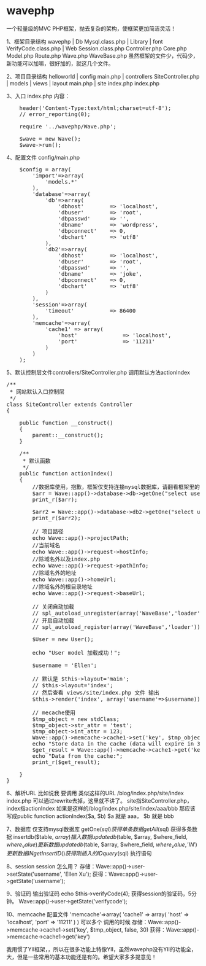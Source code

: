 wavephp
=======

一个轻量级的MVC PHP框架，抛去复杂的架构，使框架更加简洁灵活！


1、框架目录结构
wavephp
    | Db
        Mysql.class.php
    | Library
        | font
        VerifyCode.class.php
    | Web
        Session.class.php
    Controller.php
    Core.php
    Model.php
    Route.php
    Wave.php
    WaveBase.php
虽然框架的文件少，代码少，新功能可以加嘛，很好加的，就这几个文件。

2、项目目录结构
helloworld
    | config
        main.php
    | controllers
        SiteController.php
    | models
    | views
        | layout
            main.php
        | site
            index.php
    index.php

3、入口 index.php
内容：
<pre>
    header('Content-Type:text/html;charset=utf-8');
    // error_reporting(0);

    require '../wavephp/Wave.php';

    $wave = new Wave();
    $wave->run();
</pre>

4、配置文件
    config/main.php
<pre>
    $config = array(
        'import'=>array(
            'models.*'
        ),
        'database'=>array(
            'db'=>array(
                'dbhost'        => 'localhost',
                'dbuser'        => 'root',
                'dbpasswd'      => '',
                'dbname'        => 'wordpress',
                'dbpconnect'    => 0,
                'dbchart'       => 'utf8'
            ),
            'db2'=>array(
                'dbhost'        => 'localhost',
                'dbuser'        => 'root',
                'dbpasswd'      => '',
                'dbname'        => 'joke',
                'dbpconnect'    => 0,
                'dbchart'       => 'utf8'
            )
        ),
        'session'=>array(
            'timeout'           => 86400
        ),
        'memcache'=>array(
            'cache1' => array(
                'host'              => 'localhost',
                'port'              => '11211'
            )
        )
    );
</pre>
5、默认控制层文件controllers/SiteController.php
调用默认方法actionIndex
<pre>
/**
 * 网站默认入口控制层
 */
class SiteController extends Controller
{
       
    public function __construct()
    {
        parent::__construct();
    }

    /**
     * 默认函数
     */
    public function actionIndex()
    {
        //数据库使用，抱歉，框架仅支持连接mysql数据库，请翻看框架里的Db/Mysql.class.php
        $arr = Wave::app()->database->db->getOne("select user_login from wp_users");
        print_r($arr);

        $arr2 = Wave::app()->database->db2->getOne("select username from joke_user");
        print_r($arr2);

        // 项目路径
        echo Wave::app()->projectPath;
        //当前域名
        echo Wave::app()->request->hostInfo;
        //除域名外以及index.php
        echo Wave::app()->request->pathInfo;
        //除域名外的地址
        echo Wave::app()->homeUrl;
        //除域名外的根目录地址
        echo Wave::app()->request->baseUrl;

        // 关闭自动加载
        // spl_autoload_unregister(array('WaveBase','loader'));
        // 开启自动加载
        // spl_autoload_register(array('WaveBase','loader'));

        $User = new User();

        echo "User model 加载成功！";

        $username = 'Ellen';

        // 默认是 $this->layout='main';
        // $this->layout='index';
        // 然后查看 views/site/index.php 文件 输出 <?=$username?>
        $this->render('index', array('username'=>$username));

        // mecache使用
        $tmp_object = new stdClass;
        $tmp_object->str_attr = 'test';
        $tmp_object->int_attr = 123;
        Wave::app()->memcache->cache1->set('key', $tmp_object, false, 30) or die ("Failed to save data at the server");
        echo "Store data in the cache (data will expire in 30 seconds)";
        $get_result = Wave::app()->memcache->cache1->get('key');
        echo "Data from the cache:";
        print_r($get_result);

    }
}
</pre>
6、解析URL 比如说我 要调用 类似这样的URL /blog/index.php/site/index
index.php 可以通过rewrite去掉，这里就不讲了。
site指SiteController.php，index指actionIndex
如果是这样的/blog/index.php/site/index/aaa/bbb 那应该写成public function actionIndex($a, $b)
$a 就是 aaa， $b 就是 bbb

7、数据库 仅支持mysql数据库
    getOne($sql)    获得单条数据
    getAll($sql)    获得多条数据
    insertdb($table, $array)    插入数据
    updatedb($table, $array, $where_field, $where_value)    更新数据
    updatedb($table, $array, $where_field, $where_value, 'IN')  更新数据 IN
    getInsertID()   获得刚插入的ID
    query($sql)     执行语句

8、session
session 怎么用？
存储：Wave::app()->user->setState('username', 'Ellen Xu');
获得：Wave::app()->user->getState('username');

9、验证码
输出验证码 echo $this->verifyCode(4);
获得session的验证码，5分钟。 Wave::app()->user->getState('verifycode');

10、memcache
配置文件    'memcache'=>array(
                'cache1' => array(
                    'host'              => 'localhost',
                    'port'              => '11211'
                )
            )
可以多个
调用的时候 
存储：Wave::app()->memcache->cache1->set('key', $tmp_object, false, 30)
获得：Wave::app()->memcache->cache1->get('key')




我用惯了YII框架，，所以在很多功能上特像YII，虽然wavephp没有YII的功能全，大，但是一些常用的基本功能还是有的。希望大家多多提意见！
